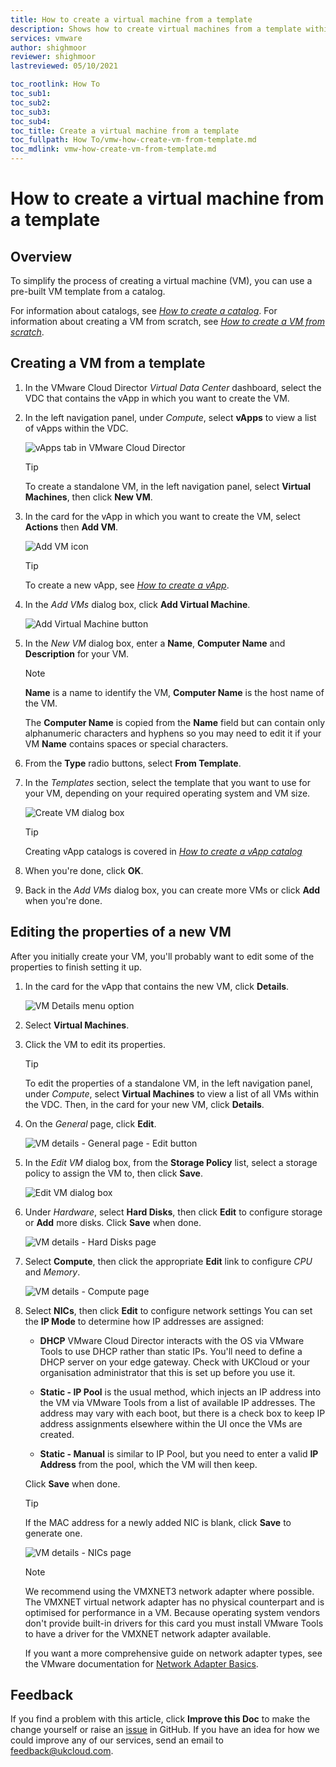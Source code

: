 ```yaml
---
title: How to create a virtual machine from a template
description: Shows how to create virtual machines from a template within VMware Cloud Director
services: vmware
author: shighmoor
reviewer: shighmoor
lastreviewed: 05/10/2021

toc_rootlink: How To
toc_sub1:
toc_sub2:
toc_sub3:
toc_sub4:
toc_title: Create a virtual machine from a template
toc_fullpath: How To/vmw-how-create-vm-from-template.md
toc_mdlink: vmw-how-create-vm-from-template.md
---
```


# How to create a virtual machine from a template

## Overview

To simplify the process of creating a virtual machine (VM), you can use a pre-built VM template from a catalog.

For information about catalogs, see [*How to create a catalog*](vmw-how-create-catalog.md). For information about creating a VM from scratch, see [*How to create a VM from scratch*](vmw-how-create-vm-from-scratch.md).

## Creating a VM from a template

1. In the VMware Cloud Director *Virtual Data Center* dashboard, select the VDC that contains the vApp in which you want to create the VM.

2. In the left navigation panel, under *Compute*, select **vApps** to view a list of vApps within the VDC.

    ![vApps tab in VMware Cloud Director](images/vmw-vcd10.1-tab-vapps.png)

    > [!TIP]
    > To create a standalone VM, in the left navigation panel, select **Virtual Machines**, then click **New VM**.

3. In the card for the vApp in which you want to create the VM, select **Actions** then **Add VM**.

    ![Add VM icon](images/vmw-vcd10.1-mnu-add-vm.png)

    > [!TIP]
    > To create a new vApp, see [*How to create a vApp*](vmw-how-create-vapp.md).

4. In the *Add VMs* dialog box, click **Add Virtual Machine**.

    ![Add Virtual Machine button](images/vmw-vcd10.1-btn-add-vm.png)

5. In the *New VM* dialog box, enter a **Name**, **Computer Name** and **Description** for your VM.

    > [!NOTE]
    > **Name** is a name to identify the VM, **Computer Name** is the host name of the VM.
    >
    > The **Computer Name** is copied from the **Name** field but can contain only alphanumeric characters and hyphens so you may need to edit it if your VM **Name** contains spaces or special characters.

6. From the **Type** radio buttons, select **From Template**.

7. In the *Templates* section, select the template that you want to use for your VM, depending on your required operating system and VM size.

    ![Create VM dialog box](images/vmw-vcd10.1-new-vm-template.png)

    > [!TIP]
    > Creating vApp catalogs is covered in [*How to create a vApp catalog*](vmw-how-create-catalog.md)

8. When you're done, click **OK**.

9. Back in the *Add VMs* dialog box, you can create more VMs or click **Add** when you're done.

## Editing the properties of a new VM

After you initially create your VM, you'll probably want to edit some of the properties to finish setting it up.

1. In the card for the vApp that contains the new VM, click **Details**.

   ![VM Details menu option](images/vmw-vcd10.1-mnu-vapp-details.png)

2. Select **Virtual Machines**.

3. Click the VM to edit its properties.

   > [!TIP]
   > To edit the properties of a standalone VM, in the left navigation panel, under *Compute*, select **Virtual Machines** to view a list of all VMs within the VDC. Then, in the card for your new VM, click **Details**.

4. On the *General* page, click **Edit**.

    ![VM details - General page - Edit button](images/vmw-vcd10.1-vm-details-general-edit.png)

5. In the *Edit VM* dialog box, from the **Storage Policy** list, select a storage policy to assign the VM to, then click **Save**.

    ![Edit VM dialog box](images/vmw-vcd10.1-vm-details-general.png)

6. Under *Hardware*, select **Hard Disks**, then click **Edit** to configure storage or **Add** more disks. Click **Save** when done.

    ![VM details - Hard Disks page](images/vmw-vcd10.1-vm-details-hard-disks.png)

7. Select **Compute**, then click the appropriate **Edit** link to configure *CPU* and *Memory*.

    ![VM details - Compute page](images/vmw-vcd10.1-vm-details-compute.png)

8. Select **NICs**, then click **Edit** to configure network settings You can set the **IP Mode** to determine how IP addresses are assigned:

    - **DHCP** VMware Cloud Director interacts with the OS via VMware Tools to use DHCP rather than static IPs. You'll need to define a DHCP server on your edge gateway. Check with UKCloud or your organisation administrator that this is set up before you use it.

    - **Static - IP Pool** is the usual method, which injects an IP address into the VM via VMware Tools from a list of available IP addresses. The address may vary with each boot, but there is a check box to keep IP address assignments elsewhere within the UI once the VMs are
    created.

    - **Static - Manual** is similar to IP Pool, but you need to enter a valid **IP Address** from the pool, which the VM will then keep.

    Click **Save** when done.

    > [!TIP]
    > If the MAC address for a newly added NIC is blank, click **Save** to generate one.

    ![VM details - NICs page](images/vmw-vcd10.1-vm-details-nics.png)

    > [!NOTE]
    > We recommend using the VMXNET3 network adapter where possible. The VMXNET virtual network adapter has no physical counterpart and is optimised for performance in a VM. Because operating system vendors don't provide built-in drivers for this card you must install VMware Tools to have a driver for the VMXNET network adapter available.
    >
    > If you want a more comprehensive guide on network adapter types, see the VMware documentation for [Network Adapter Basics](https://docs.vmware.com/en/VMware-vSphere/7.0/com.vmware.vsphere.vm_admin.doc/GUID-AF9E24A8-2CFA-447B-AC83-35D563119667.html).

## Feedback

If you find a problem with this article, click **Improve this Doc** to make the change yourself or raise an [issue](https://github.com/UKCloud/documentation/issues) in GitHub. If you have an idea for how we could improve any of our services, send an email to <feedback@ukcloud.com>.
